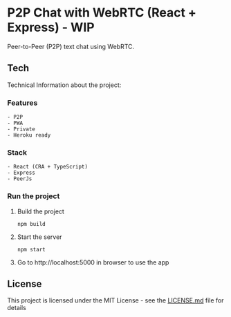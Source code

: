 # P2P Chat with WebRTC (React + Express) - WIP

Peer-to-Peer (P2P) text chat using WebRTC.

## Tech

Technical Information about the project:

### Features

    - P2P
    - PWA
    - Private
    - Heroku ready

### Stack

    - React (CRA + TypeScript)
    - Express
    - PeerJs

### Run the project

1. Build the project

   ```
   npm build
   ```

2. Start the server
   ```
   npm start
   ```
3. Go to http://localhost:5000 in browser to use the app

## License

This project is licensed under the MIT License - see the [LICENSE.md](LICENSE) file for details

